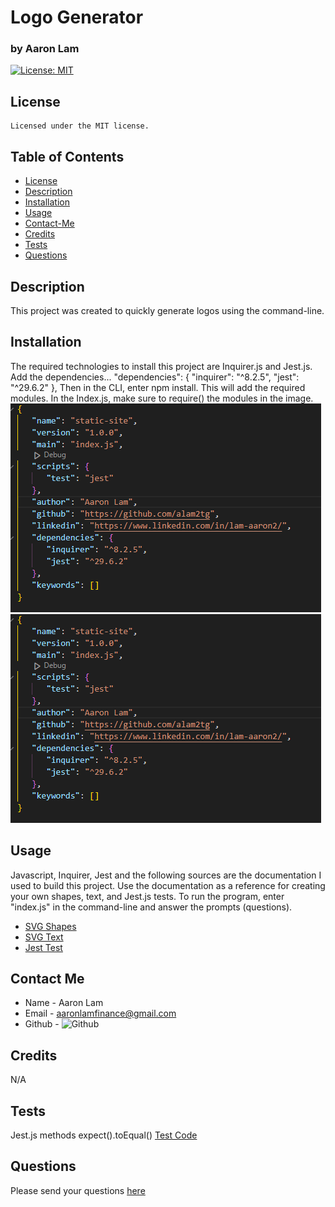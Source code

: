 
# Logo Generator
### by Aaron Lam


[![License: MIT](https://img.shields.io/badge/License-MIT-yellow.svg)](https://opensource.org/licenses/MIT)
## License
	Licensed under the MIT license.


## Table of Contents
* [License](#license)
* [Description](#description)
* [Installation](#instillation)
* [Usage](#usage)
* [Contact-Me](#contact-me)
* [Credits](#credits)
* [Tests](#tests)
* [Questions](#questions)

## Description
This project was created to quickly generate logos using the command-line.

## Installation
The required technologies to install this project are Inquirer.js and Jest.js. Add the dependencies...
	"dependencies": {
		"inquirer": "^8.2.5",
		"jest": "^29.6.2"
	},
Then in the CLI, enter npm install. This will add the required modules. In the Index.js, make sure to require() the modules in the image.
![Dependencies](./images/dependencies.png)
![Require Modules](./images/dependencies.png)


## Usage
Javascript, Inquirer, Jest and the following sources are the documentation I used to build this project. Use the documentation as a reference for creating your own shapes, text, and Jest.js tests. To run the program, enter "index.js" in the command-line and answer the prompts (questions).

* [SVG Shapes](https://developer.mozilla.org/en-US/docs/Web/SVG/Tutorial/Basic_Shapes)
* [SVG Text](https://developer.mozilla.org/en-US/docs/Web/SVG/Tutorial/Texts)
* [Jest Test](https://jestjs.io/docs/expect)



## Contact Me
* Name - Aaron Lam
* Email - aaronlamfinance@gmail.com
* Github - ![Github](https://github.com/alam2tg)

## Credits
N/A

## Tests
Jest.js methods
expect().toEqual()
[Test Code](./images/test.png)

## Questions
Please send your questions [here](mailto:aaronlamfinance@gmail.com)